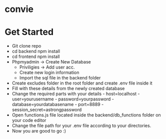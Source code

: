 # convie


# Get Started

- Git clone repo
- cd backend npm install
- cd frontend npm install
- Phpmyadmin -> Create New Database
    - Priviligies -> Add user acc. 
    - Create new login information
    - Import the sql file in the backend folder
- Create excludes folder in the root folder and create .env file inside it
- Fill with these details from the newly created database
- Change the required parts with your details
        - host=localhost
        - user=yourusername
        - password=yourpassword
        - database=yourdatabasename
        - port=8889
        - session_secret=astrongpassword
- Open functions.js file located inside the backend/db_functions folder on your code editor
- Change the file path for your .env file according to your directories.
- Now you are good to go :)
